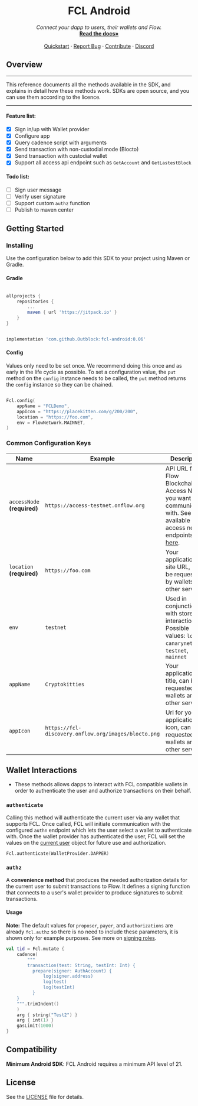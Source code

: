 <p align="center">
  <h1 align="center"> FCL Android</h1>
  <p align="center">
    <i>Connect your dapp to users, their wallets and Flow.</i>
    <br />
    <a href=""><strong>Read the docs»</strong></a>
    <br />
    <br />
    <a href="">Quickstart</a>
    ·
    <a href="https://github.com/Outblock/fcl-android/issues">Report Bug</a>
    ·
    <a href="">Contribute</a>
    ·
    <a href="https://discord.com/channels/911607899795623968/996840274724651028">Discord</a>
 </p>

## Overview
---

This reference documents all the methods available in the SDK, and explains in detail how these methods work. SDKs are open source, and you can use them according to the licence.

----

#### Feature list:
- [x] Sign in/up with Wallet provider
- [x] Configure app
- [x] Query cadence script with arguments
- [x] Send transaction with non-custodial mode (Blocto)
- [x] Send transaction with custodial wallet
- [x] Support all access api endpoint such as `GetAccount` and `GetLastestBlock`

#### Todo list:
- [ ] Sign user message
- [ ] Verify user signature
- [ ] Support custom `authz` function
- [ ] Publish to maven center

## Getting Started

### Installing

Use the configuration below to add this SDK to your project using Maven or Gradle.

#### Gradle

```gradle

allprojects {
    repositories {
        ...
        maven { url 'https://jitpack.io' }
    }
}

```

```gradle

implementation 'com.github.Outblock:fcl-android:0.06'

```

#### Config

Values only need to be set once. We recommend doing this once and as early in the life cycle as possible. To set a configuration value, the `put`
method on the `config` instance needs to be called, the `put` method returns the `config` instance so they can be chained.

```kotlin

Fcl.config(
    appName = "FCLDemo",
    appIcon = "https://placekitten.com/g/200/200",
    location = "https://foo.com",
    env = FlowNetwork.MAINNET,
)

```

### Common Configuration Keys
| Name                            | Example                                              | Description                                                                                                                                                                                    |
| ------------------------------- | ---------------------------------------------------- | ---------------------------------------------------------------------------------------------------------------------------------------------------------------------------------------------- |
| `accessNode` **(required)** | `https://access-testnet.onflow.org`                  | API URL for the Flow Blockchain Access Node you want to be communicating with. See all available access node endpoints [here](https://docs.onflow.org/access-api/#flow-access-node-endpoints). |
| `location` **(required)**       | `https://foo.com`     | Your application's site URL, can be requested by wallets and other services.                                                                                                                |
| `env`                           | `testnet`                                            | Used in conjunction with stored interactions. Possible values: `local`, `canarynet`, `testnet`, `mainnet`                                                                                      |
| `appName`              | `Cryptokitties`                                      | Your applications title, can be requested by wallets and other services.                                                                                                                       |
| `appIcon`               | `https://fcl-discovery.onflow.org/images/blocto.png` | Url for your applications icon, can be requested by wallets and other services.                                                                                                                |

## Wallet Interactions
- These methods allows dapps to interact with FCL compatible wallets in order to authenticate the user and authorize transactions on their behalf.

### `authenticate`
Calling this method will authenticate the current user via any wallet that supports FCL. Once called, FCL will initiate communication with the configured `authn` endpoint which lets the user select a wallet to authenticate with. Once the wallet provider has authenticated the user, FCL will set the values on the [current user](TODO) object for future use and authorization.

```kotlin
Fcl.authenticate(WalletProvider.DAPPER)
```


### `authz`
A **convenience method** that produces the needed authorization details for the current user to submit transactions to Flow. It defines a signing function that connects to a user's wallet provider to produce signatures to submit transactions.

#### Usage

**Note:** The default values for `proposer`, `payer`, and `authorizations` are already `fcl.authz` so there is no need to include these parameters, it is shown only for example purposes. See more on [signing roles](https://docs.onflow.org/concepts/accounts-and-keys/#signing-a-transaction).

```kotlin
val tid = Fcl.mutate {
    cadence(
        """  
        transaction(test: String, testInt: Int) {           
	      prepare(signer: AuthAccount) {                
	          log(signer.address)   
	          log(test)   
	          log(testInt) 
          }
	}
	""".trimIndent()
    )
    arg { string("Test2") }
    arg { int(1) }
    gasLimit(1000)
}
```

## Compatibility
**Minimum Android SDK**: FCL Android requires a minimum API level of 21.

## License
See the [LICENSE](https://github.com/Outblock/fcl-android/blob/main/LICENSE) file for details.
